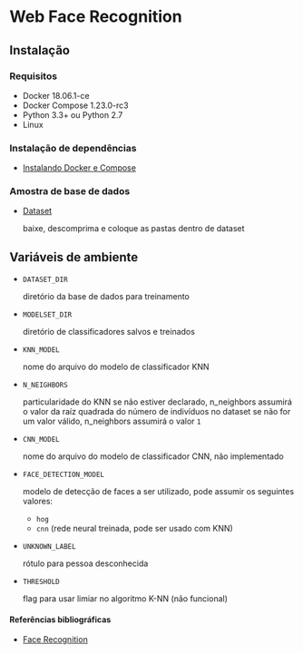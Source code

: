 # Web Face Recognition

## Instalação

### Requisitos
  * Docker 18.06.1-ce 
  * Docker Compose 1.23.0-rc3
  * Python 3.3+ ou Python 2.7
  * Linux 

### Instalação de dependências
  * [Instalando Docker e Compose](https://gist.github.com/pedrohenriquebr/5c0676e74ade52d1e8ae676835dccb08)

### Amostra de base de dados
  * [Dataset](https://drive.google.com/drive/folders/1QcVSeMT2tGXO-oMZkyBhuDGqBgmXRBmh?usp=sharing)
  
    baixe, descomprima e coloque as pastas dentro de dataset

## Variáveis de ambiente 
  * `DATASET_DIR` 
  
    diretório da base de dados para treinamento
  * `MODELSET_DIR` 
  
    diretório de classificadores salvos e treinados
  * `KNN_MODEL` 
  
    nome do arquivo do modelo de classificador KNN 
  * `N_NEIGHBORS`
  
    particularidade do KNN se não estiver declarado, n_neighbors assumirá o 
    valor da raíz quadrada do número de indivíduos no dataset
se não for um valor válido, n_neighbors assumirá
o valor `1` 

  * `CNN_MODEL`
    
    nome do arquivo do modelo de classificador CNN, não implementado

  * `FACE_DETECTION_MODEL`
  
    modelo de detecção de faces a ser utilizado, pode assumir os seguintes valores:
    - `hog`
    - `cnn` (rede neural treinada, pode ser usado com KNN)

  * `UNKNOWN_LABEL`
  
    rótulo para pessoa desconhecida

  * `THRESHOLD`

    flag para usar limiar no algoritmo K-NN (não funcional)



#### Referências bibliográficas
  * [Face Recognition](https://github.com/ageitgey/face_recognition)
  

